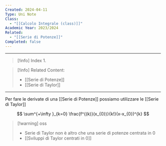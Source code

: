 ```yaml
---
Created: 2024-04-11
Type: Uni Note
Class:
  - "[[Calcolo Integrale (class)]]"
Academic Year: 2023/2024
Related:
  - "[[Serie di Potenze]]"
Completed: false
---
```

---

>[!info] Index
>1. 

>[!info] Related Content:
>- [[Serie di Potenze]]
>- [[Serie di Taylor]]

---


Per fare le derivate di una [[Serie di Potenze]] possiamo utilizzare le [[Serie di Taylor]]

$$
\sum^{+\infty }_{k=0} \frac{f^{(k)}(x_{0})}{k!}(x-x_{0})^{k}
$$

>[!warning] oss
>- Serie di Taylor non è altro che una serie di potenze centrata in 0 
>- [[Sviluppi di Taylor centrati in 0]]

